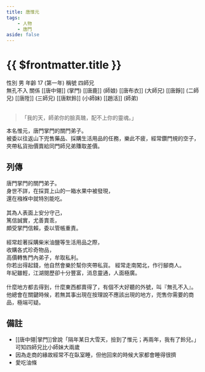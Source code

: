 ```yaml
---
title: 唐惟元
tags:
    - 人物
    - 唐門
aside: false
---
```


# {{ $frontmatter.title }}

<ChTabs position="bottom">
    <ChTab title="唐惟元">
        <Ch
            src='/images/characters/brother4/normal.png' 
            position='right'/>
        <ChName nameZh='唐惟元' nameEn='Tang Wei Yuan' position='right' />
        <ChTable>
            <ChTr>
                <ChTd isTitle=true>
                    性別
                </ChTd>
                <ChTd>
                    男
                </ChTd>
            </ChTr>
            <ChTr>
                <ChTd isTitle=true>
                    年齡
                </ChTd>
                <ChTd>
                    17 (第一年)
                </ChTd>
            </ChTr>
            <ChTr>
                <ChTd isTitle=true>
                    稱號
                </ChTd>
                <ChTd>
                    四師兄<br>無孔不入
                </ChTd>
            </ChTr>
            <ChTr>
                <ChTd isTitle=true position='center'>
                    關係
                </ChTd>
            </ChTr>
            <ChTr>
                <ChTd position='center'>
                    [[唐中翎]] (掌門)
                </ChTd>
            </ChTr>
            <ChTr>
                <ChTd position='center'>
                    [[唐鹿]] (師娘)
                </ChTd>
            </ChTr>
            <ChTr>
                <ChTd position='center'>  
                    [[唐布衣]] (大師兄)
                </ChTd>
            </ChTr>
            <ChTr>
                <ChTd position='center'>  
                    [[唐錚]] (二師兄)
                </ChTd>
            </ChTr>
            <ChTr>
                <ChTd position='center'>  
                    [[唐陞]] (三師兄)
                </ChTd>
            </ChTr>
            <ChTr>
                <ChTd position='center'>
                    [[唐默鈴]] (小師妹)
                </ChTd>
            </ChTr>
            <ChTr>
                <ChTd position='center'>
                    [[趙活]] (師弟)
                </ChTd>
            </ChTr>
        </ChTable>
    </ChTab>
</ChTabs>
<br><br>

> 「我的天，師弟你的臉真醜，配不上你的靈魂。」

本名惟元，唐門掌門的關門弟子。  
被委以往返山下兜售藥品、採購生活用品的任務，樂此不疲，經常鑽門規的空子，夾帶私貨抬價賣給同門師兄弟賺取差價。

## 列傳

<Tabs>
  <Tab title="列傳一">
	唐門掌門的關門弟子。<br>
	身世不詳，在採買上山的一箱水果中被發現，<br>
	還在襁褓中就特別能吃。<br><br>
	其為人表面上安分守己，<br>
	篤信誠實，尤善賣乖，<br>
	頗受掌門信賴，委以管帳重責。<br><br>
	經常趁著採購柴米油鹽等生活用品之際，<br>
	收購各式珍奇物品，<br>
	高價轉售門內弟子，牟取私利。<br>
	你若出得起錢，他自然會樂於幫你夾帶私貨。
  </Tab>
  <Tab title="列傳二">
	經常走南闖北，作行腳商人。<br>
	年紀雖輕，江湖閱歷卻十分豐富，消息靈通，人面極廣。<br><br>
	什麼地方都去得到，什麼東西都賣得了，有個不大好聽的外號，叫『無孔不入』。<br>
	他總會在關鍵時候，若無其事出現在按理說不應該出現的地方，兜售你需要的商品，極端可疑。
  </Tab>
</Tabs>

## 備註

- [[唐中翎|掌門]]曾說「隔年某日大雪天，撿到了惟元；再兩年，我有了鈴兒。」可知四師兄比小師妹大兩歲
- 因為走商的緣故經常不在臥室睡，但他回來的時候大家都會睡得很擠
- 愛吃油條